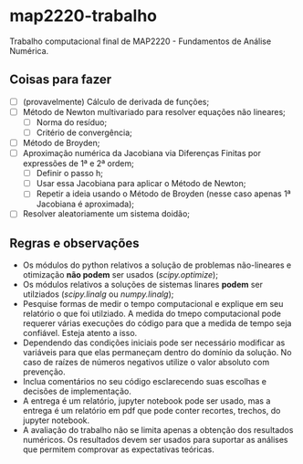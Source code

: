 # map2220-trabalho
Trabalho computacional final de MAP2220 - Fundamentos de Análise Numérica.

## Coisas para fazer
- [ ] (provavelmente) Cálculo de derivada de funções;
- [ ] Método de Newton multivariado para resolver equações não lineares;
  - [ ] Norma do resíduo;
  - [ ] Critério de convergência;
- [ ] Método de Broyden;
- [ ] Aproximação numérica da Jacobiana via Diferenças Finitas por expressões de 1ª e 2ª ordem;
  - [ ] Definir o passo h;
  - [ ] Usar essa Jacobiana para aplicar o Método de Newton;
  - [ ] Repetir a ideia usando o Método de Broyden (nesse caso apenas 1ª Jacobiana é aproximada);
- [ ] Resolver aleatoriamente um sistema doidão;

## Regras e observações

- Os módulos do python relativos a solução de problemas não-lineares e otimização **não podem** ser usados (*scipy.optimize*);
- Os módulos relativos a soluções de sistemas linares **podem** ser utilziados (*scipy.linalg* ou *numpy.linalg*);
- Pesquise formas de medir o tempo computacional e explique em seu relatório o que foi utilziado. A medida do tmepo computacional pode requerer várias execuções do código para que a medida de tempo seja confiável. Esteja atento a isso.
- Dependendo das condições iniciais pode ser necessário modificar as variáveis para que elas permaneçam dentro do domínio da solução. No caso de raízes de números negativos utilize o valor absoluto com prevenção.
- Inclua comentários no seu código esclarecendo suas escolhas e decisões de implementação.
- A entrega é um relatório, jupyter notebook pode ser usado, mas a entrega é um relatório em pdf que pode conter recortes, trechos, do jupyter notebook.
- A avaliação do trabalho não se limita apenas a obtenção dos resultados numéricos. Os resultados devem ser usados para suportar as análises que permitem comprovar as expectativas teóricas.
